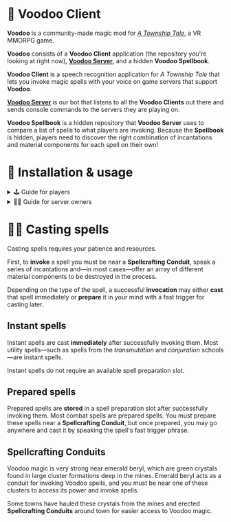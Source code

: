 # 🔮 Voodoo Client

**Voodoo** is a community-made magic mod for [_A Township Tale_](https://townshiptale.com/), a VR MMORPG game.

**Voodoo** consists of a **Voodoo Client** application (the repository you're looking at right now), [**Voodoo Server**](https://github.com/mdingena/att-voodoo-server), and a hidden **Voodoo Spellbook**.

**Voodoo Client** is a speech recognition application for _A Township Tale_ that lets you invoke magic spells with your voice on game servers that support **Voodoo**.

[**Voodoo Server**](https://github.com/mdingena/att-voodoo-server) is our bot that listens to all the **Voodoo Clients** out there and sends console commands to the servers they are playing on.

**Voodoo Spellbook** is a hidden repository that **Voodoo Server** uses to compare a list of spells to what players are invoking. Because the **Spellbook** is hidden, players need to discover the right combination of incantations and material components for each spell on their own!

# 🚀 Installation & usage

<details>
<summary>🕹️ Guide for players</summary>

🚧 Installation details unknown yet. Stay tuned for future updates.

See [Casting spells](#-casting-spells) for details on how to use Voodoo magic.

</details>

<details>
<summary>👩‍🔧 Guide for server owners</summary>

Adding Voodoo to your server is really easy!

1. Open your Alta Launcher.
1. Open your server group panel in the right sidebar.
1. At the bottom of the sidebar, invite **`Voodoo Mod`** to join your server group.
1. **Voodoo Mod** will accept your invite immediately. Click your server group icon again to refresh your members list.
1. Find **Voodoo Mod** in your members list and click the <kbd>Make Moderator</kbd> button.
1. (optional) Place a **Spellcrafting Conduit** (`Green_Crystal_cluster_03` prefab) somewhere in town. You may skip this step, forcing players to invoke their spells in the crystal layers of the mines. Make sure players are able to stand within 4 meters of the conduit.

Our bot will connect to your server automatically and your players will now be able to use Voodoo on your server.

### Who is **Voodoo Mod**?

**Voodoo Mod** is our bot account, and will show up in your server group members list with a `BOT` label. It's an account that allows **Voodoo Mod** to connect to servers as a player with a moderator role, which is required to let bots send console commands.

### Why does **Voodoo Mod** need moderator privileges?

**Voodoo Mod** needs to have the correct privileges to enable sending console commands to your server. By default, server groups have a Moderator role that has console privileges. If **Voodoo Mod** cannot send console commands, players will not be able to use Voodoo magic.

### What sort of console commands does **Voodoo Mod** send to my server?

Players will not be able to dictate which console commands are sent to your server. Players using Voodoo can only send predefined requests to our bot, which translates the request to the actual console commands. These commands are used to **spawn** and **destroy** items on your server, but only items stored in the player's inventory are destroyed. This happens when players cast a spell that requires material components to be stored in their belt slots.

Generally speaking, players will not be able to create a high volume of items out of thin air. Voodoo spells require material components, so to create new items, other items must be consumed first. This greatly reduces the rate at which players can potentially spam your server with items.

| ℹ️  | Please [create a new issue](https://github.com/mdingena/att-voodoo/issues/new) if you're having problems with players abusing the system. |
| --- | ----------------------------------------------------------------------------------------------------------------------------------------- |

</details>

# 👩‍🎓 Casting spells

Casting spells requires your patience and resources.

First, to **invoke** a spell you must be near a **Spellcrafting Conduit**, speak a series of incantations and—in most cases—offer an array of different material components to be destroyed in the process.

Depending on the type of the spell, a successful **invocation** may either **cast** that spell immediately or **prepare** it in your mind with a fast trigger for casting later.

## Instant spells

Instant spells are cast **immediately** after successfully invoking them. Most utility spells—such as spells from the _transmutation_ and _conjuration_ schools—are instant spells.

Instant spells do not require an available spell preparation slot.

## Prepared spells

Prepared spells are **stored** in a spell preparation slot after successfully invoking them. Most combat spells are prepared spells. You must prepare these spells near a **Spellcrafting Conduit**, but once prepared, you may go anywhere and cast it by speaking the spell's fast trigger phrase.

## Spellcrafting Conduits

Voodoo magic is very strong near emerald beryl, which are green crystals found in large cluster formations deep in the mines. Emerald beryl acts as a conduit for invoking Voodoo spells, and you must be near one of these clusters to access its power and invoke spells.

Some towns have hauled these crystals from the mines and erected **Spellcrafting Conduits** around town for easier access to Voodoo magic.
